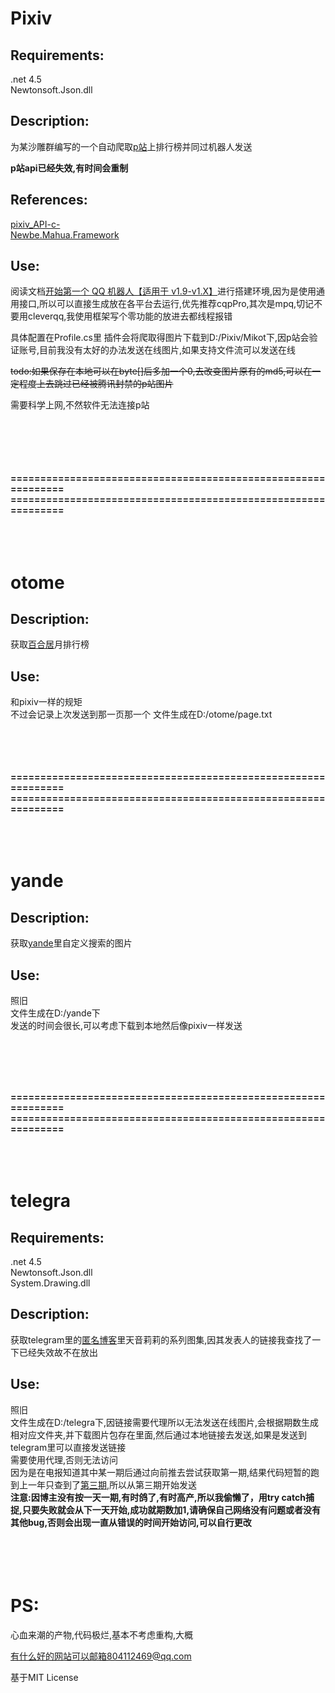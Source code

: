 # Pixiv

## Requirements:    
  .net 4.5 <br>
  Newtonsoft.Json.dll
## Description:
为某沙雕群编写的一个自动爬取[p站](https://www.pixiv.net/)上排行榜并同过机器人发送

**p站api已经失效,有时间会重制**
## References:

[pixiv_API-c-](https://github.com/xingoxu/pixiv_API-c-)  
[Newbe.Mahua.Framework](https://github.com/Newbe36524/Newbe.Mahua.Framework)

## Use:
阅读文档[开始第一个 QQ 机器人【适用于 v1.9-v1.X】](http://www.newbe.pro/2018/06/10/Newbe.Mahua/Begin-First-Plugin-With-Mahua-In-v1.9/)进行搭建环境,因为是使用通用接口,所以可以直接生成放在各平台去运行,优先推荐cqpPro,其次是mpq,切记不要用cleverqq,我使用框架写个零功能的放进去都线程报错

具体配置在Profile.cs里
插件会将爬取得图片下载到D:/Pixiv/Mikot下,因p站会验证账号,目前我没有太好的办法发送在线图片,如果支持文件流可以发送在线

~~todo:如果保存在本地可以在byte[]后多加一个0,去改变图片原有的md5,可以在一定程度上去跳过已经被腾讯封禁的p站图片~~

需要科学上网,不然软件无法连接p站


<br><br><br><br><br>
**==============================================================**
**==============================================================**
<br><br><br><br>


# otome

## Description:
获取[百合居](http://otome.me/)月排行榜

## Use:
和pixiv一样的规矩<br>不过会记录上次发送到那一页那一个 文件生成在D:/otome/page.txt



<br><br><br><br>
**==============================================================**
**==============================================================**
<br><br><br><br>

# yande

## Description: 
获取[yande](https://yande.re/post)里自定义搜索的图片

## Use:
照旧<br>文件生成在D:/yande下<br>发送的时间会很长,可以考虑下载到本地然后像pixiv一样发送


<br><br><br><br>

**==============================================================**
**==============================================================**
<br><br><br><br>

# telegra
## Requirements:    
  .net 4.5 <br>
  Newtonsoft.Json.dll<br>
  System.Drawing.dll
 ## Description:
  获取telegram里的[匿名博客](https://telegra.ph)里天音莉莉的系列图集,因其发表人的链接我查找了一下已经失效故不在放出
  ## Use:
   照旧<br>文件生成在D:/telegra下,因链接需要代理所以无法发送在线图片,会根据期数生成相对应文件夹,并下载图片包存在里面,然后通过本地链接去发送,如果是发送到telegram里可以直接发送链接<br>需要使用代理,否则无法访问<br>因为是在电报知道其中某一期后通过向前推去尝试获取第一期,结果代码短暂的跑到上一年只查到了[第三期](https://telegra.ph/%E6%B6%A9%E5%9B%BEtime-No3-08-29),所以从第三期开始发送<br>**注意:因博主没有按一天一期,有时鸽了,有时高产,所以我偷懒了，用try catch捕捉,只要失败就会从下一天开始,成功就期数加1,请确保自己网络没有问题或者没有其他bug,否则会出现一直从错误的时间开始访问,可以自行更改**
   <br><br><br><br><br>
   
# PS:

  心血来潮的产物,代码极烂,基本不考虑重构,大概
  
  有什么好的网站可以邮箱804112469@qq.com
  
  基于MIT License

